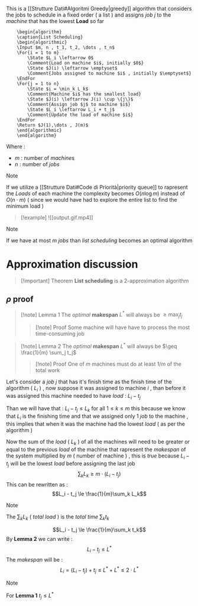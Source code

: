 This is a [[Strutture Dati#Algoritmi Greedy|greedy]] algorithm that considers the jobs to schedule in a fixed order ( a list ) and assigns *job* $j$ to the *machine* that has the lowest **Load** so far 

```pseudo
	\begin{algorithm}
	\caption{List Scheduling}
	\begin{algorithmic}
	\Input $m, n , t_1, t_2, \dots , t_n$
	\For{i = 1 to m}
		\State $L_i \leftarrow 0$
		\Comment{Load on machine $i$, initially $0$}
		\State $J(i) \leftarrow \emptyset$
		\Comment{Jobs assigned to machine $i$ , initially $\emptyset$}
    \EndFor
    \For{j = 1 to n}
	    \State $i = \min_k L_k$
	    \Comment{Machine $i$ has the smallest load}
	    \State $J(i) \leftarrow J(i) \cup \{j\}$
	    \Comment{Assign job $j$ to machine $i$}
	    \State $L_i \leftarrow L_i + t_j$
	    \Comment{Update the load of machine $i$}
    \EndFor
    \Return $J(1),\dots , J(m)$
	\end{algorithmic}
	\end{algorithm}
```
 
Where : 
+ $m$ : number of *machines*
+ $n$ : number of *jobs* 

>[!note] 
>If we utilize a [[Strutture Dati#Code di Priorità|priority queue]] to rapresent the *Loads* of each machine the complexity becomes $O(n \log m)$ instead of $O(n \cdot m)$ ( since we would have had to explore the entire list to find the minimum load )

>[!example] 
![[output.gif.mp4]]

>[!note] 
>If we have at most $m$ *jobs* than *list scheduling* becomes an optimal algorithm

# Approximation discussion

>[!important] Theorem
**List scheduling** is a $2$-approximation algorithm 
## $\rho$ proof

>[!note] Lemma 1
>The *optimal* **makespan** $L^*$ will always be $\geq \max_j t_j$ 
>
>>[!note] Proof
>>Some machine will have have to process the most time-consuming job 


>[!note] Lemma 2
>The *optimal* **makespan** $L^*$ will always be $\geq \frac{1}{m} \sum_j t_j$
>
>>[!note] Proof
>>One of $m$ machines must do at least $1/m$ of the total work 

Let's consider a *job* $j$ that has it's finish time as the finish time of the algorithm ( $L_i$ ) , now suppose it was assigned to machine $i$ , than before it was assigned this machine needed to have *load* : $L_i -t_j$ 

Than we will have that : $L_i - t_j \leq L_k$ for all $1\leq k \leq m$ this because we know that $L_i$ is the finishing time and that we assigned only 1 *job* to the machine , this implies that when it was the machine had the lowest *load* ( as per the algorithm ) 

Now the sum of the *load* ( $L_k$ ) of all the machines will need to be greater or equal to the previous *load* of the machine that rapresent the *makespan* of the system multiplied by $m$ ( number of machine ) , this is *true* because $L_i - t_j$ will be the lowest *load* before assigning the last job 
$$\sum_k L_k \ge m\cdot (L_i - t_j)$$
This can be rewritten as : $$L_i - t_j \le \frac{1}{m}\sum_k L_k$$
>[!note] 
>The $\sum_k L_k$ ( *total load* ) is the *total time* $\sum_k t_k$ 

$$L_i - t_j \le \frac{1}{m}\sum_k t_k$$
By **Lemma 2** we can write : 
$$L_i - t_j \le L^*$$
The *makespan* will be :
$$L_i = (L_i - t_j) + t_j \le L^* + L^* \le 2 \cdot L^*$$
>[!note] 
>For **Lemma 1** $t_j \leq L^*$ 

